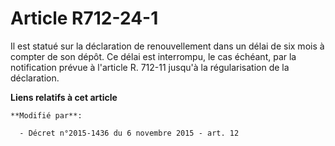 # Article R712-24-1

Il est statué sur la déclaration de renouvellement dans un délai de six mois à compter de son dépôt. Ce délai est interrompu,
le cas échéant, par la notification prévue à l'article R. 712-11 jusqu'à la régularisation de la déclaration.

**Liens relatifs à cet article**

	**Modifié par**:

	  - Décret n°2015-1436 du 6 novembre 2015 - art. 12
